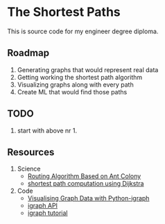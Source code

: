 # The Shortest Paths

This is source code for my engineer degree diploma. 


## Roadmap
 1. Generating graphs that would represent real data
 2. Getting working the shortest path algorithm
 3. Visualizing graphs along with every path 
 4. Create ML that would find those paths

## TODO
 1. start with above nr 1.

## Resources
1. Science
    - [Routing Algorithm Based on Ant Colony](https://ieeexplore.ieee.org/abstract/document/7862755)
    - [shortest path computation using Dijkstra](https://ieeexplore.ieee.org/abstract/document/8073641)
1. Code
    - [Visualising Graph Data with Python-igraph](https://towardsdatascience.com/visualising-graph-data-with-python-igraph-b3cc81a495cf)
    - [igraph API ](https://igraph.org/python/doc/api/)
    - [igraph tutorial](https://igraph.org/python/doc/tutorial/)